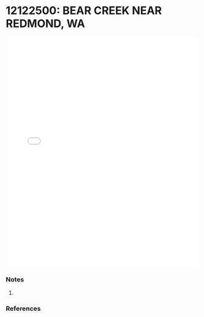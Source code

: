 # 12122500: BEAR CREEK NEAR REDMOND, WA

<iframe src="/_static/stations/12122500_fdc.html" width="100%" height="600" frameborder="0"></iframe>

### Notes
1. 

### References

